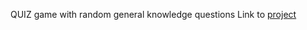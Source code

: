 QUIZ game with random general knowledge questions
Link to [project](http://www.cs.ucy.ac.cy/~plouka04/qgame/)
